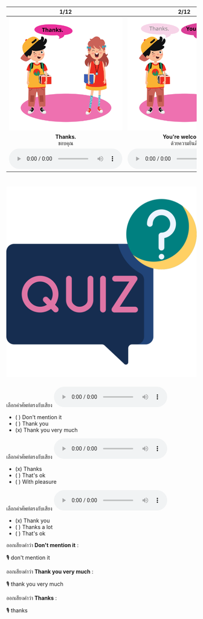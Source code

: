 <div class="carrousel">


|1/12|2/12|3/12|4/12|5/12|6/12|7/12|8/12|9/12|10/12|11/12|12/12|
| :----: | :----: | :----: | :----: | :----: | :----: | :----: | :----: | :----: | :----: | :----: | :----: |
|![](/media/img/thanks__Thanks.svg)|![](/media/img/thanks__You're&#x20;welcome.svg)|![](/media/img/thanks__Thank&#x20;you.svg)|![](/media/img/thanks__That's&#x20;all&#x20;right.svg)|![](/media/img/thanks__Thank&#x20;you&#x20;for&#x20;your&#x20;help.svg)|![](/media/img/thanks__My&#x20;pleasure.svg)|![](/media/img/thanks__Many&#x20;thanks.svg)|![](/media/img/thanks__That's&#x20;OK.svg)|![](/media/img/thanks__Thanks&#x20;a&#x20;lot.svg)|![](/media/img/thanks__With&#x20;pleasure.svg)|![](/media/img/thanks__Thank&#x20;you&#x20;very&#x20;much.svg)|![](/media/img/thanks__Don't&#x20;mention&#x20;it.svg)|
|**Thanks.**<br>ขอบคุณ|**You're welcome.**<br>ด้วยความยินดี|**Thank you.**<br>ขอบคุณ|**That's all right.**<br>ไม่เป็นไร|**Thank you for your help.**<br>ขอบคุณสำหรับความช่วยเหลือ|**My pleasure.**<br>ด้วยความยินดี|**Many thanks.**<br>ขอบคุณมากๆ|**That's OK.**<br>ไม่เป็นไร|**Thanks a lot.**<br>ขอบคุณมาก|**With pleasure.**<br>ด้วยความยินดี|**Thank you very much.**<br>ขอบคุณมาก|**Don't mention it?**<br>ไม่เป็นไร|
|![](/media/audio/Thanks.mp3)|![](/media/audio/You're&#x20;welcome.mp3)|![](/media/audio/Thank&#x20;you.mp3)|![](/media/audio/That's&#x20;all&#x20;right.mp3)|![](/media/audio/Thank&#x20;you&#x20;for&#x20;your&#x20;help.mp3)|![](/media/audio/My&#x20;pleasure.mp3)|![](/media/audio/Many&#x20;thanks.mp3)|![](/media/audio/That's&#x20;OK.mp3)|![](/media/audio/Thanks&#x20;a&#x20;lot.mp3)|![](/media/audio/With&#x20;pleasure.mp3)|![](/media/audio/Thank&#x20;you&#x20;very&#x20;much.mp3)|![](/media/audio/Don't&#x20;mention&#x20;it.mp3)|

</div>



# ![icon](/media/icons/quiz.svg) 


เลือกคำศัพท์ตรงกับเสียง ![](/media/audio/Thank&#x20;you&#x20;very&#x20;much.mp3) 
 - ( ) Don't mention it
 - ( ) Thank you
 - (x) Thank you very much


เลือกคำศัพท์ตรงกับเสียง ![](/media/audio/Thanks.mp3) 
 - (x) Thanks
 - ( ) That's ok
 - ( ) With pleasure


เลือกคำศัพท์ตรงกับเสียง ![](/media/audio/Thank&#x20;you.mp3) 
 - (x) Thank you
 - ( ) Thanks a lot
 - ( ) That's ok

ออกเสียงคำว่า **Don't mention it** :

🎙️ don't mention it

ออกเสียงคำว่า **Thank you very much** :

🎙️ thank you very much

ออกเสียงคำว่า **Thanks** :

🎙️ thanks

